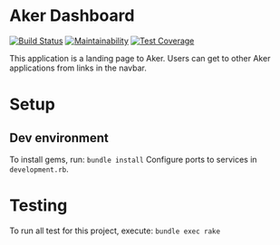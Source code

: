 # Aker Dashboard

[![Build Status](https://travis-ci.org/pjvv/aker-dashboard.svg?branch=devel)](https://travis-ci.org/pjvv/aker-dashboard)
[![Maintainability](https://api.codeclimate.com/v1/badges/b597506192ef6e83f47d/maintainability)](https://codeclimate.com/github/sanger/aker-dashboard-ui/maintainability)
[![Test Coverage](https://api.codeclimate.com/v1/badges/b597506192ef6e83f47d/test_coverage)](https://codeclimate.com/github/sanger/aker-dashboard-ui/test_coverage)

This application is a landing page to Aker.
Users can get to other Aker applications from links in the navbar.

# Setup

## Dev environment
To install gems, run:
`bundle install`
Configure ports to services in `development.rb`.

# Testing
To run all test for this project, execute:
`bundle exec rake`
